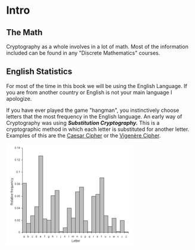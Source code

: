 # Intro

## The Math

Cryptography as a whole involves in a lot of math. Most of the information included can be found in any "Discrete Mathematics" courses. 

## English Statistics

For most of the time in this book we will be using the English Language. If you are from another country or English is not your main language I apologize. 

If you have ever played the game "hangman", you instinctively choose letters that the most frequency in the English language. An early way of Cryptography was using _**Substitution Cryptography.**_ This is a cryptographic method in which each letter is substituted for another letter. Examples of this are the [Caesar Cipher](../common-ciphers.md#caesar-cipher) or the [Vigenère Cipher](../common-ciphers.md#vigenere-cipher).

![English Letter Distribution](../../../.gitbook/assets/frequencies.png)


